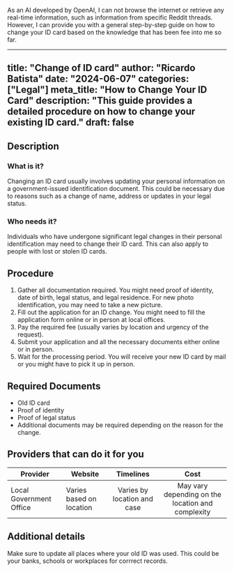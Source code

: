 As an AI developed by OpenAI, I can not browse the internet or retrieve any real-time information, such as information from specific Reddit threads. However, I can provide you with a general step-by-step guide on how to change your ID card based on the knowledge that has been fee into me so far.

---
title: "Change of ID card"
author: "Ricardo Batista"
date: "2024-06-07"
categories: ["Legal"]
meta_title: "How to Change Your ID Card"
description: "This guide provides a detailed procedure on how to change your existing ID card."
draft: false
---

## Description
### What is it?
Changing an ID card usually involves updating your personal information on a government-issued identification document. This could be necessary due to reasons such as a change of name, address or updates in your legal status.

### Who needs it?
Individuals who have undergone significant legal changes in their personal identification may need to change their ID card. This can also apply to people with lost or stolen ID cards.

## Procedure
1. Gather all documentation required. You might need proof of identity, date of birth, legal status, and legal residence. For new photo identification, you may need to take a new picture.
2. Fill out the application for an ID change. You might need to fill the application form online or in person at local offices.
3.  Pay the required fee (usually varies by location and urgency of the request).
4.  Submit your application and all the necessary documents either online or in person.
5.  Wait for the processing period. You will receive your new ID card by mail or you might have to pick it up in person.

## Required Documents
- Old ID card
- Proof of identity
- Proof of legal status
- Additional documents may be required depending on the reason for the change.

## Providers that can do it for you

| Provider        |     Website     |     Timelines    |       Cost      |
| --------------- | --------------- |  :-------------: | :-------------: |
| Local Government Office |  Varies based on location |      Varies by location and case |        May vary depending on the location and complexity   |

## Additional details
Make sure to update all places where your old ID was used. This could be your banks, schools or workplaces for corrrect records.